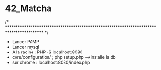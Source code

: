 # 42_Matcha


/* ***************************************************************************************** */

- Lancer PAMP 
- Lancer mysql
- A la racine : PHP -S localhost:8080 
- core/configuration/ ; php setup.php -->installe la db
- sur chrome : localhost:8080/index.php 